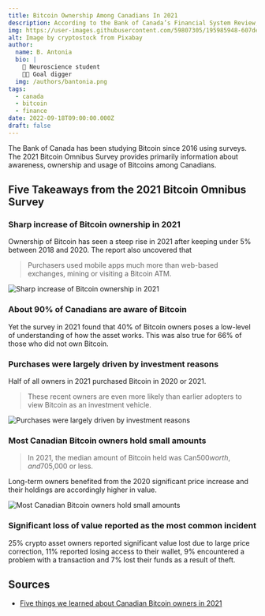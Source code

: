 ```yaml
---
title: Bitcoin Ownership Among Canadians In 2021 
description: According to the Bank of Canada’s Financial System Review, crypto assets market has seen rapid growth and integration into traditional finance in recent years
img: https://user-images.githubusercontent.com/59807305/195985948-607de861-6ce7-41f5-813e-a777403a11bd.jpg
alt: Image by cryptostock from Pixabay 
author: 
  name: B. Antonia
  bio: |
    🧠 Neuroscience student
    🦸🏼 Goal digger
  img: /authors/bantonia.png
tags:
  - canada
  - bitcoin
  - finance
date: 2022-09-18T09:00:00.000Z
draft: false
---
```


The Bank of Canada has been studying Bitcoin since 2016 using surveys. The 2021 Bitcoin Omnibus Survey provides primarily information about awareness, ownership and usage of Bitcoins among Canadians. 


## Five Takeaways from the 2021 Bitcoin Omnibus Survey


### Sharp increase of Bitcoin ownership in 2021
Ownership of Bitcoin has seen a steep rise in 2021 after keeping under 5% between 2018 and 2020. The report also uncovered that 
> Purchasers used mobile apps much more than web-based exchanges, mining or visiting a Bitcoin ATM.

![Sharp increase of Bitcoin ownership in 2021](https://user-images.githubusercontent.com/59807305/195987949-aa796718-4f8c-4019-bca6-8d67a9ea3766.jpg)


### About 90% of Canadians are aware of Bitcoin
Yet the survey in 2021 found that 40% of Bitcoin owners poses a low-level of understanding of how the asset works. This was also true for 66% of those who did not own Bitcoin.


### Purchases were largely driven by investment reasons 
Half of all owners in 2021 purchased Bitcoin in 2020 or 2021. 

> These recent owners are even more likely than earlier adopters to view Bitcoin as an investment vehicle. 
 
![Purchases were largely driven by investment reasons](https://user-images.githubusercontent.com/59807305/196005801-f41b25a0-9a50-4228-8a52-545aba6dbdd9.jpg)


### Most Canadian Bitcoin owners hold small amounts

> In 2021, the median amount of Bitcoin held was Can$500 worth, and 70% of Bitcoin owners held the equivalent of Can$5,000 or less.

Long-term owners benefited from the 2020 significant price increase and their holdings are accordingly higher in value.

![Most Canadian Bitcoin owners hold small amounts](https://user-images.githubusercontent.com/59807305/195989523-47a20d96-36d2-4b0c-93d0-1a30b127bd62.jpg)


### Significant loss of value reported as the most common incident
25% crypto asset owners reported significant value lost due to large price correction, 11% reported losing access to their wallet, 9% encountered a problem with a transaction and 7% lost their funds as a result of theft. 


## Sources
- [Five things we learned about Canadian Bitcoin owners in 2021](https://www.bankofcanada.ca/2022/10/five-things-we-learned-about-canadian-bitcoin-owners-in-2021)
